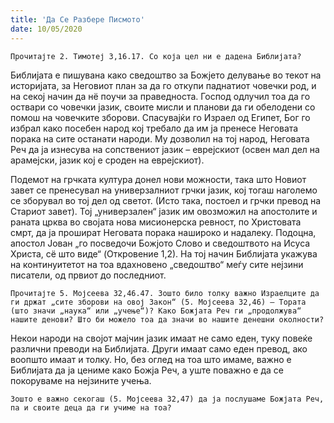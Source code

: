 ```yaml
---
title: 'Да Се Разбере Писмото'
date: 10/05/2020
---
```


`Прочитајте 2. Тимотеј 3,16.17. Со која цел ни е дадена Библијата?`

Библијата е пишувана како сведоштво за Божјето делување во текот на историјата, за Неговиот план за да го откупи паднатиот човечки род, и на секој начин да нё поучи за праведноста. Господ одлучил тоа да го оствари со човечки јазик, своите мисли и планови да ги обелодени со помош на човечките зборови. Спасувајќи го Израел од Египет, Бог го избрал како посебен народ кој требало да им ја пренесе Неговата порака на сите останати народи. Му дозволил на тој народ, Неговата Реч да ја изнесува на сопствениот јазик – еврејскиот (освен мал дел на арамејски, јазик кој е сроден на еврејскиот).

Подемот на грчката култура донел нови можности, така што Новиот завет се пренесувал на универзалниот грчки јазик, кој тогаш наголемо се зборувал во тој дел од светот. (Исто така, постоел и грчки превод на Стариот завет). Тој „универзален“ јазик им овозможил на апостолите и раната црква во својата нова мисионерска ревност, по Христовата смрт, да ја прошират Неговата порака нашироко и надалеку. Подоцна, апостол Јован „го посведочи Божјото Слово и сведоштвото на Исуса Христа, сё што виде“ (Oткровение 1,2). На тој начин Библијата укажува на континуитетот на тоа вдахновено „сведоштво“ меѓу сите нејзини писатели, од првиот до последниот.

`Прочитајте 5. Мојсеева 32,46.47. Зошто било толку важно Израелците да ги држат „сите зборови на овој Закон“ (5. Мојсеева 32,46) – Тората (што значи „наука“ или „учење“)? Како Божјата Реч ги „продолжува“ нашите денови? Што би можело тоа да значи во нашите денешни околности?`

Некои народи на својот мајчин јазик имаат не само еден, туку повеќе различни преводи на Библијата. Други имаат само еден превод, ако воопшто имаат и толку. Но, без оглед на тоа што имаме, важно е Библијата да ја цениме како Божја Реч, а уште поважно е да се покоруваме на нејзините учења.

`Зошто е важно секогаш (5. Мојсеева 32,47) да ја послушаме Божјата Реч, па и своите деца да ги учиме на тоа?`
